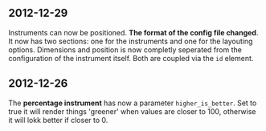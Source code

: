 ## 2012-12-29

Instruments can now be positioned. **The format of the config file changed**. It now has two sections: one for the instruments and one for the layouting options. Dimensions and position is now completly seperated from the configuration of the instrument itself. Both are coupled via the `id` element.

## 2012-12-26

The **percentage instrument** has now a parameter `higher_is_better`. Set to true it will render things 'greener' when values are closer to 100, otherwise it will lokk better if closer to 0.



